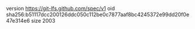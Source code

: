 version https://git-lfs.github.com/spec/v1
oid sha256:b51117dcc200126ddc050c112be0c7877aaf8bc4245372e99dd20f0e47e314e6
size 2003
